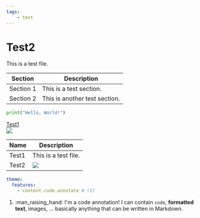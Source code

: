 ```yaml
---
tags:
    - test 
---
```


# Test2

This is a test file.

| Section | Description |
| ------- | ----------- |
| Section 1 | This is a test section. |
| Section 2 | This is another test section. |

```python
print("Hello, World!")
```

[Test1](Test1.md)  
![](https://via.placeholder.com/100)

| Name | Description |
| ---- | ----------- |
| Test1 | This is a test file. |
| Test2 | ![](https://via.placeholder.com/100) |


``` yaml linenums="1" hl_lines="3"
theme:
  features:
    - content.code.annotate # (1)
```

1.  :man_raising_hand: I'm a code annotation! I can contain `code`, __formatted
    text__, images, ... basically anything that can be written in Markdown.
